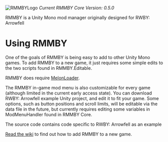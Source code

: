 ![RMMBYLogo](https://user-images.githubusercontent.com/31836770/203875165-491030b9-1846-49da-884b-862b6acb088e.png)
*Current RMMBY Core Version: 0.5.0*

RMMBY is a Unity Mono mod manager originally designed for RWBY: Arrowfell

# Using RMMBY
One of the goals of RMMBY is being easy to add to other Unity Mono games. To add RMMBY to a new game, it just requires some simple edits to the two scripts found in RMMBY.Editable.

RMMBY does require [MelonLoader](https://melonwiki.xyz/#/).

The RMMBY in-game mod menu is also customizable for every game (although limited in the current early access state). You can download RWBY: Arrowfell example Unity project, and edit it to fit your game. Some options, such as button positions and scroll limits, will be editable via the data file in the future, but currently requires editing some variables in ModMenuHandler found in RMMBY Core.

The source code contains code specific to RWBY: Arrowfell as an example

[Read the wiki](https://github.com/Makarew/RMMBY/wiki) to find out how to add RMMBY to a new game.
